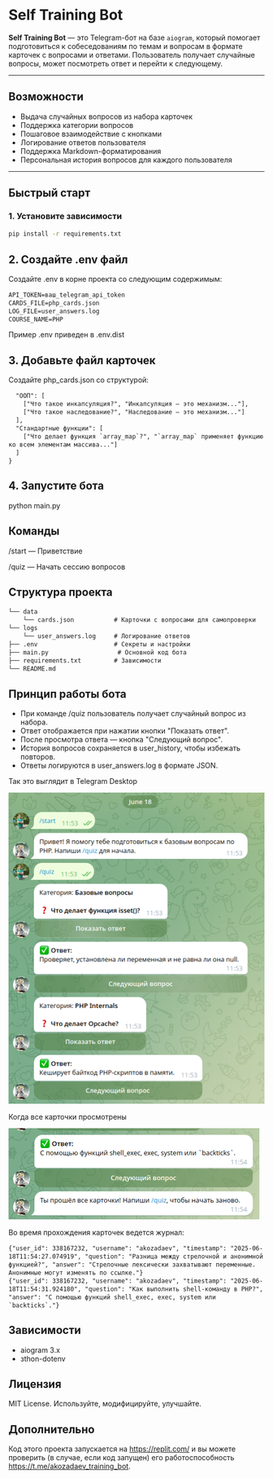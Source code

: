 # Self Training Bot

**Self Training Bot** — это Telegram-бот на базе `aiogram`, который помогает подготовиться к собеседованиям по темам и вопросам в формате карточек с вопросами и ответами. Пользователь получает случайные вопросы, может посмотреть ответ и перейти к следующему.

---

## Возможности

- Выдача случайных вопросов из набора карточек
- Поддержка категории вопросов
- Пошаговое взаимодействие с кнопками
- Логирование ответов пользователя
- Поддержка Markdown-форматирования
- Персональная история вопросов для каждого пользователя

---

## Быстрый старт

### 1. Установите зависимости

```bash
pip install -r requirements.txt
```

## 2. Создайте .env файл
Создайте .env в корне проекта со следующим содержимым:

```
API_TOKEN=ваш_telegram_api_token
CARDS_FILE=php_cards.json
LOG_FILE=user_answers.log
COURSE_NAME=PHP
```

Пример .env приведен в .env.dist

## 3. Добавьте файл карточек
Создайте php_cards.json со структурой:

```{
  "ООП": [
    ["Что такое инкапсуляция?", "Инкапсуляция — это механизм..."],
    ["Что такое наследование?", "Наследование — это механизм..."]
  ],
  "Стандартные функции": [
    ["Что делает функция `array_map`?", "`array_map` применяет функцию ко всем элементам массива..."]
  ]
}
```

## 4. Запустите бота
python main.py

## Команды
/start — Приветствие

/quiz — Начать сессию вопросов

## Структура проекта

```
└── data
    └── cards.json           # Карточки с вопросами для самопроверки
└── logs
    └── user_answers.log     # Логирование ответов
├── .env                     # Секреты и настройки
├── main.py                   # Основной код бота
├── requirements.txt         # Зависимости
└── README.md

```

## Принцип работы бота

- При команде /quiz пользователь получает случайный вопрос из набора.
- Ответ отображается при нажатии кнопки "Показать ответ".
- После просмотра ответа — кнопка "Следующий вопрос".
- История вопросов сохраняется в user_history, чтобы избежать повторов.
- Ответы логируются в user_answers.log в формате JSON.

Так это выглядит в Telegram Desktop

![img.png](img.png)

Когда все карточки просмотрены

![img_1.png](img_1.png)

Во время прохождения карточек ведется журнал:
```
{"user_id": 338167232, "username": "akozadaev", "timestamp": "2025-06-18T11:54:27.074919", "question": "Разница между стрелочной и анонимной функцией?", "answer": "Стрелочные лексически захватывают переменные. Анонимные могут изменять по ссылке."}
{"user_id": 338167232, "username": "akozadaev", "timestamp": "2025-06-18T11:54:31.924180", "question": "Как выполнить shell-команду в PHP?", "answer": "С помощью функций shell_exec, exec, system или `backticks`."}

```

## Зависимости

- aiogram 3.x
- зthon-dotenv

## Лицензия

MIT License. Используйте, модифицируйте, улучшайте.

## Дополнительно
Код этого проекта запускается на https://replit.com/ и вы можете проверить (в случае, если код запущен) его работоспособность https://t.me/akozadaev_training_bot.